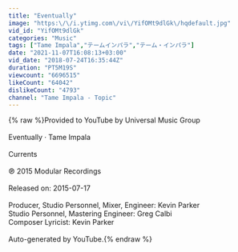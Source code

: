 ```yaml
---
title: "Eventually"
image: "https:\/\/i.ytimg.com\/vi\/YifOMt9dlGk\/hqdefault.jpg"
vid_id: "YifOMt9dlGk"
categories: "Music"
tags: ["Tame Impala","テームインパラ","テーム・インパラ"]
date: "2021-11-07T16:08:13+03:00"
vid_date: "2018-07-24T16:35:44Z"
duration: "PT5M19S"
viewcount: "6696515"
likeCount: "64042"
dislikeCount: "4793"
channel: "Tame Impala - Topic"
---
```

{% raw %}Provided to YouTube by Universal Music Group<br /><br />Eventually · Tame Impala<br /><br />Currents<br /><br />℗ 2015 Modular Recordings<br /><br />Released on: 2015-07-17<br /><br />Producer, Studio  Personnel, Mixer, Engineer: Kevin Parker<br />Studio  Personnel, Mastering  Engineer: Greg Calbi<br />Composer  Lyricist: Kevin Parker<br /><br />Auto-generated by YouTube.{% endraw %}
